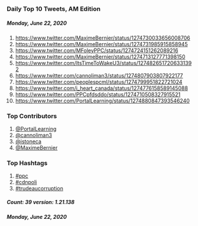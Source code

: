 ### Daily Top 10 Tweets, AM Edition
##### Monday, June 22, 2020
 1) https://www.twitter.com/MaximeBernier/status/1274730033656008706
 2) https://www.twitter.com/MaximeBernier/status/1274731985915858945
 3) https://www.twitter.com/MFoleyPPC/status/1274724151262089216
 4) https://www.twitter.com/MaximeBernier/status/1274713127771398150
 5) https://www.twitter.com/ItsTimeToWakeU3/status/1274826517206331392
 6) https://www.twitter.com/cannoliman3/status/1274807903807922177
 7) https://www.twitter.com/peoplespcml/status/1274799951822721024
 8) https://www.twitter.com/i_heart_canada/status/1274776158589145088
 9) https://www.twitter.com/PPCpfdsddo/status/1274710508327915521
10) https://www.twitter.com/PortalLearning/status/1274880847393546240

### Top Contributors
  1) [@PortalLearning](https://www.twitter.com/PortalLearning)
  2) [@cannoliman3](https://www.twitter.com/cannoliman3)
  3) [@istoneca](https://www.twitter.com/istoneca)
  4) [@MaximeBernier](https://www.twitter.com/MaximeBernier)


### Top Hashtags

  1) [#ppc](https://www.twitter.com/hashtag/ppc)
  2) [#cdnpoli](https://www.twitter.com/hashtag/cdnpoli)
  3) [#trudeaucorruption](https://www.twitter.com/hashtag/trudeaucorruption)

##### Count: 39	version: 1.21.138
##### Monday, June 22, 2020

